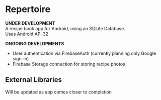 # Repertoire

**UNDER DEVELOPMENT**<br>
A recipe book app for Android, using an SQLite Database.<br>
Uses Android API 32<br>

**ONGOING DEVELOPMENTS**
* User authentication via FirebaseAuth (currently planning only Google sign-in)
* Firebase Storage connection for storing recipe photos

## External Libraries
Will be updated as app comes closer to completion
